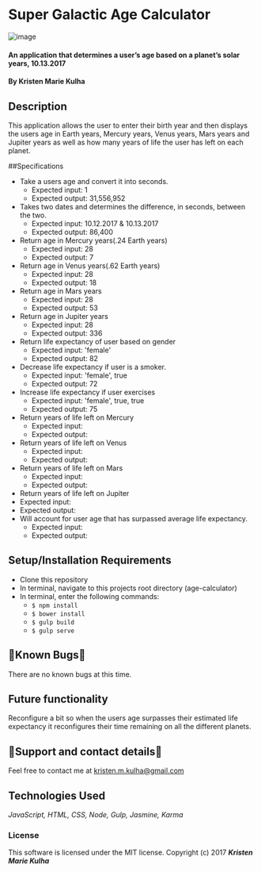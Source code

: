 # Super Galactic Age Calculator
![image](https://user-images.githubusercontent.com/15882954/31570246-b4747eec-b036-11e7-9b25-22d94737ba60.jpg)

#### An application that determines a user’s age based on a planet’s solar years, 10.13.2017

#### By Kristen Marie Kulha

## Description

This application allows the user to enter their birth year and then displays the users age in Earth years, Mercury years, Venus years, Mars years and Jupiter years as well as how many years of life the user has left on each planet.

##Specifications

* Take a users age and convert it into seconds.
  * Expected input: 1
  * Expected output: 31,556,952
* Takes two dates and determines the difference, in seconds, between the two.
  * Expected input: 10.12.2017 & 10.13.2017
  * Expected output: 86,400
* Return age in Mercury years(.24 Earth years)  
  * Expected input: 28
  * Expected output: 7
* Return age in Venus years(.62 Earth years)
  * Expected input: 28
  * Expected output: 18
* Return age in Mars years
  * Expected input: 28
  * Expected output: 53
* Return age in Jupiter years
  * Expected input: 28
  * Expected output: 336
* Return life expectancy of user based on gender
  * Expected input: 'female'
  * Expected output: 82
* Decrease life expectancy if user is a smoker.
  * Expected input: 'female', true
  * Expected output: 72
* Increase life expectancy if user exercises
  * Expected input: 'female', true, true
  * Expected output: 75
* Return years of life left on Mercury
  * Expected input:
  * Expected output:
* Return years of life left on Venus
  * Expected input:
  * Expected output:
* Return years of life left on Mars
  * Expected input:
  * Expected output:
*  Return years of life left on Jupiter
  * Expected input:
  * Expected output:
* Will account for user age that has surpassed average life expectancy.
  * Expected input:
  * Expected output:

## Setup/Installation Requirements

* Clone this repository
* In terminal, navigate to this projects root directory (age-calculator)
* In terminal, enter the following commands:
  * ``` $ npm install ```
  * ``` $ bower install ```
  * ``` $ gulp build ```
  * ``` $ gulp serve ```

## 🐛Known Bugs🐛

There are no known bugs at this time.

## Future functionality

Reconfigure a bit so when the users age surpasses their estimated life expectancy it reconfigures their time remaining on all the different planets.

## 📧Support and contact details📧

Feel free to contact me at kristen.m.kulha@gmail.com

## Technologies Used

_JavaScript, HTML, CSS, Node, Gulp, Jasmine, Karma_

### License

This software is licensed under the MIT license.
Copyright (c) 2017 **_Kristen Marie Kulha_**
